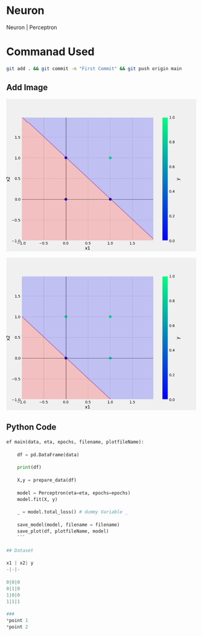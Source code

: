 # Neuron
Neuron | Perceptron

# Commanad Used

```bash
git add . && git commit -m "First Commit" && git push origin main 

``` 

## Add Image
![Sample Image](plots/and.png)

![Sample Image](plots\or.png)



## Python Code

```python
ef main(data, eta, epochs, filename, plotfileName):
    
    df = pd.DataFrame(data)

    print(df)

    X,y = prepare_data(df)

    model = Perceptron(eta=eta, epochs=epochs)
    model.fit(X, y)

    _ = model.total_loss() # dummy Variable _

    save_model(model, filename = filename)
    save_plot(df, plotfileName, model)
    ```

## Dataset

x1 | x2| y
-|-|-

0|0|0
0|1|0
1|0|0
1|1|1

### 
*point 1
*point 2
